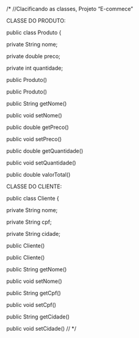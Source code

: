 /* //Clacificando as classes, Projeto “E-commece” 

CLASSE DO PRODUTO: 

public class Produto { 

 

private String nome; 

private double preco; 

private int quantidade; 

 

public Produto() 

public Produto() 

public String getNome() 

public void setNome() 

public double getPreco() 

public void setPreco() 

public double getQuantidade() 

public void setQuantidade()	 

public double valorTotal() 

 

CLASSE DO CLIENTE: 

public class Cliente { 

 

private String nome; 

private String cpf; 

private String cidade; 

 

public Cliente() 

public Cliente() 

public String getNome() 

public void setNome() 

public String getCpf() 

public void setCpf() 

public String getCidade() 

public void setCidade()	 //
 */
